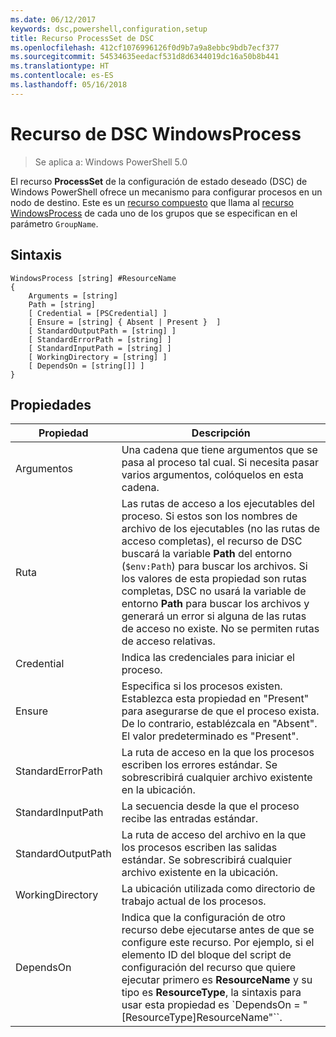 ```yaml
---
ms.date: 06/12/2017
keywords: dsc,powershell,configuration,setup
title: Recurso ProcessSet de DSC
ms.openlocfilehash: 412cf1076996126f0d9b7a9a8ebbc9bdb7ecf377
ms.sourcegitcommit: 54534635eedacf531d8d6344019dc16a50b8b441
ms.translationtype: HT
ms.contentlocale: es-ES
ms.lasthandoff: 05/16/2018
---
```

# <a name="dsc-windowsprocess-resource"></a>Recurso de DSC WindowsProcess

> Se aplica a: Windows PowerShell 5.0

El recurso **ProcessSet** de la configuración de estado deseado (DSC) de Windows PowerShell ofrece un mecanismo para configurar procesos en un nodo de destino. Este es un [recurso compuesto](authoringResourceComposite.md) que llama al [recurso WindowsProcess](windowsProcessResource.md) de cada uno de los grupos que se especifican en el parámetro `GroupName`.

## <a name="syntax"></a>Sintaxis

```
WindowsProcess [string] #ResourceName
{
    Arguments = [string]
    Path = [string]
    [ Credential = [PSCredential] ]
    [ Ensure = [string] { Absent | Present }  ]
    [ StandardOutputPath = [string] ]
    [ StandardErrorPath = [string] ]
    [ StandardInputPath = [string] ]
    [ WorkingDirectory = [string] ]
    [ DependsOn = [string[]] ]
}
```

## <a name="properties"></a>Propiedades
|  Propiedad  |  Descripción   |
|---|---|
| Argumentos| Una cadena que tiene argumentos que se pasa al proceso tal cual. Si necesita pasar varios argumentos, colóquelos en esta cadena.|
| Ruta| Las rutas de acceso a los ejecutables del proceso. Si estos son los nombres de archivo de los ejecutables (no las rutas de acceso completas), el recurso de DSC buscará la variable **Path** del entorno (`$env:Path`) para buscar los archivos. Si los valores de esta propiedad son rutas completas, DSC no usará la variable de entorno **Path** para buscar los archivos y generará un error si alguna de las rutas de acceso no existe. No se permiten rutas de acceso relativas.|
| Credential| Indica las credenciales para iniciar el proceso.|
| Ensure| Especifica si los procesos existen. Establezca esta propiedad en "Present" para asegurarse de que el proceso exista. De lo contrario, establézcala en "Absent". El valor predeterminado es "Present".|
| StandardErrorPath| La ruta de acceso en la que los procesos escriben los errores estándar. Se sobrescribirá cualquier archivo existente en la ubicación.|
| StandardInputPath| La secuencia desde la que el proceso recibe las entradas estándar.|
| StandardOutputPath| La ruta de acceso del archivo en la que los procesos escriben las salidas estándar. Se sobrescribirá cualquier archivo existente en la ubicación.|
| WorkingDirectory| La ubicación utilizada como directorio de trabajo actual de los procesos.|
| DependsOn | Indica que la configuración de otro recurso debe ejecutarse antes de que se configure este recurso. Por ejemplo, si el elemento ID del bloque del script de configuración del recurso que quiere ejecutar primero es **ResourceName** y su tipo es **ResourceType**, la sintaxis para usar esta propiedad es `DependsOn = "[ResourceType]ResourceName"``.|